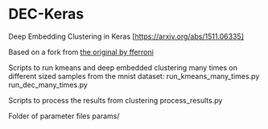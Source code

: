 # DEC-Keras
Deep Embedding Clustering in Keras [https://arxiv.org/abs/1511.06335]

Based on a fork from [the original by fferroni](https://github.com/fferroni/DEC-Keras)


Scripts to run kmeans and deep embedded clustering many times on different sized samples from the mnist dataset:
run_kmeans_many_times.py
run_dec_many_times.py

Scripts to process the results from clustering
process_results.py

Folder of parameter files
params/
